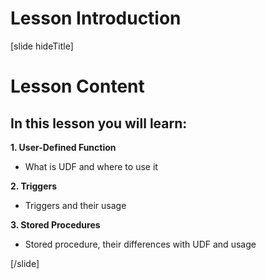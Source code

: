 # Lesson Introduction

[slide hideTitle]

# Lesson Content

## In this lesson you will learn:

**1. User-Defined Function** 
- What is UDF and where to use it

**2. Triggers**
- Triggers and their usage

**3. Stored Procedures**
- Stored procedure, their differences with UDF and usage

[/slide]
